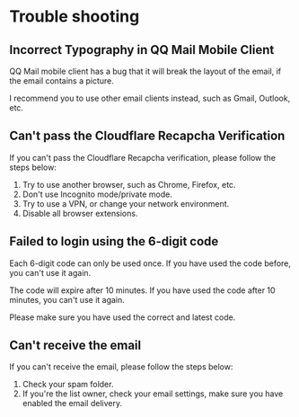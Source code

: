 # Trouble shooting

## Incorrect Typography in QQ Mail Mobile Client

QQ Mail mobile client has a bug that it will break the layout of the email, if the email contains a picture.

I recommend you to use other email clients instead, such as Gmail, Outlook, etc.

## Can't pass the Cloudflare Recapcha Verification

If you can't pass the Cloudflare Recapcha verification, please follow the steps below:

1. Try to use another browser, such as Chrome, Firefox, etc.
2. Don't use Incognito mode/private mode.
3. Try to use a VPN, or change your network environment.
4. Disable all browser extensions.

## Failed to login using the 6-digit code

Each 6-digit code can only be used once. If you have used the code before, you can't use it again.

The code will expire after 10 minutes. If you have used the code after 10 minutes, you can't use it again.

Please make sure you have used the correct and latest code.

## Can't receive the email

If you can't receive the email, please follow the steps below:

1. Check your spam folder.
2. If you're the list owner, check your email settings, make sure you have enabled the email delivery.
